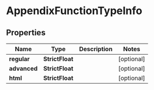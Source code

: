 # AppendixFunctionTypeInfo


## Properties

| Name | Type | Description | Notes |
|------------ | ------------- | ------------- | -------------|
**regular** | **StrictFloat** |  |[optional]|
**advanced** | **StrictFloat** |  |[optional]|
**html** | **StrictFloat** |  |[optional]|